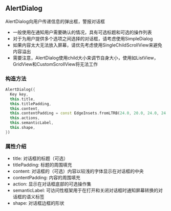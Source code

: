 ## **AlertDialog**

>
AlertDialog向用户传递信息的弹出框，警报对话框
* 一般使用在通知用户需要确认的情况，具有可选标题和可选的操作列表
* 对于为用户提供多个选项之间选择的对话框，请考虑使用SimpleDialog
* 如果内容太大无法放入屏幕，请优先考虑使用SingleChildScrollView来避免内容溢出
* 需要注意，AlertDialog使用child大小来调节自身大小，使用如ListView，GridView和CustomScrollView将无法工作

### 构造方法
``` dart
AlertDialog({
  Key key,
  this.title,
  this.titlePadding,
  this.content,
  this.contentPadding = const EdgeInsets.fromLTRB(24.0, 20.0, 24.0, 24.0),
  this.actions,
  this.semanticLabel,
  this.shape,
})
```

### 属性介绍
* title: 对话框的标题（可选）
* titlePadding: 标题的周围填充
* content: 对话框的（可选）内容以较浅的字体显示在对话框的中央
* contentPadding: 内容的周围填充
* action: 显示在对话框底部的可选操作集
* semanticLabel: 可访问性框架用于在打开和关闭对话框时通知屏幕转换的对话框的语义标签
* shape: 对话框边框的形状